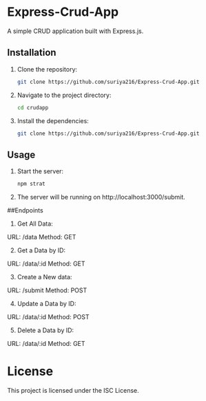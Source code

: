 # Express-Crud-App

A simple CRUD application built with Express.js.

## Installation

1. Clone the repository:
   
   ```sh
   git clone https://github.com/suriya216/Express-Crud-App.git
   ```

2. Navigate to the project directory:

   ```sh
   cd crudapp
   ```
   
3. Install the dependencies:
   
   ```sh
   git clone https://github.com/suriya216/Express-Crud-App.git
   ```

## Usage

1. Start the server:

     ```sh
     npm strat
     ```

2. The server will be running on http://localhost:3000/submit.

##Endpoints

1. Get All Data:

  URL: /data
  Method: GET

2. Get a Data by ID:

  URL: /data/:id
  Method: GET

3. Create a New data:

  URL: /submit
  Method: POST

4. Update a Data by ID:

  URL: /data/:id
  Method: POST

5. Delete a Data by ID:

  URL: /data/:id
  Method: GET

# License

This project is licensed under the ISC License.
